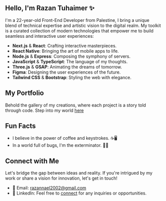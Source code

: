 ## Hello, I'm Razan Tuhaimer ✨


I'm a 22-year-old Front-End Developer from Palestine, I bring a unique blend of technical expertise and artistic vision to the digital realm. My toolkit is a curated collection of modern technologies that empower me to build seamless and interactive user experiences:

- **Next.js** & **React**: Crafting interactive masterpieces.
- **React Native**: Bringing the art of mobile apps to life.
- **Node.js** & **Express**: Composing the symphony of servers.
- **JavaScript** & **TypeScript**: The language of my thoughts.
- **Three.js** & **GSAP**: Animating the dreams of tomorrow.
- **Figma**: Designing the user experiences of the future.
- **Tailwind CSS** & **Bootstrap**: Styling the web with elegance.

## My Portfolio
Behold the gallery of my creations, where each project is a story told through code. Step into my world [here](https://razan-portfolio.vercel.app/)

## Fun Facts
- I believe in the power of coffee and keystrokes. ☕🖥️
- In a world full of bugs, I'm the exterminator. 🐞🔨

## Connect with Me
Let's bridge the gap between ideas and reality. If you're intrigued by my work or share a vision for innovation, let's get in touch!

- 📧 Email: razannael2002@gmail.com
- 💼 LinkedIn: Feel free to [connect](https://www.linkedin.com/in/razan-tuhaimer/) for any inquiries or opportunities.

